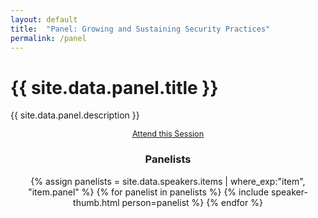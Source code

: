 ```yaml
---
layout: default
title:  "Panel: Growing and Sustaining Security Practices"
permalink: /panel
---
```


<h1>{{ site.data.panel.title }}</h1>
<p>
  {{ site.data.panel.description }}
</p>
<div style="flex:1;align-self:flex-start;text-align:center;">
<div class="flexbox">
  <a class="flexbox-button" href="{{ site.registration_link }}" style="font-size:0.9em;">Attend this Session</a>
</div>
  <h3>Panelists</h3>
  <div class="flexbox" style="">
    {% assign panelists = site.data.speakers.items | where_exp:"item", "item.panel" %}
    {% for panelist in panelists %}
      {% include speaker-thumb.html person=panelist %}
    {% endfor %}
  </div>
</div>
